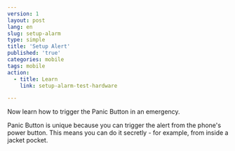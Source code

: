 ```yaml
---
version: 1
layout: post
lang: en
slug: setup-alarm
type: simple
title: 'Setup Alert'
published: 'true'
categories: mobile
tags: mobile
action:
  - title: Learn
    link: setup-alarm-test-hardware

---
```


Now learn how to trigger the Panic Button in an emergency. 

Panic Button is unique because you can trigger the alert from the phone's power button. This means you can do it secretly - for example, from inside a jacket pocket.